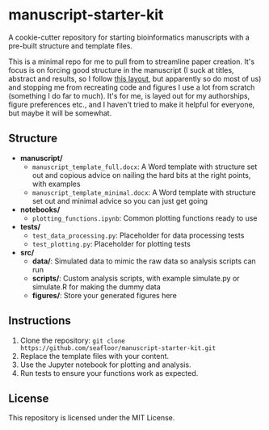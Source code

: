 # manuscript-starter-kit
 A cookie-cutter repository for starting bioinformatics manuscripts with a pre-built structure and template files.

This is a minimal repo for me to pull from to streamline paper creation. It's focus is on forcing good structure in the manuscript (I suck at titles, abstract and results, so I follow [this layout](https://journals.plos.org/ploscompbiol/article?id=10.1371/journal.pcbi.1005619), but apparently so do most of us) and stopping me from recreating code and figures I use a lot from scratch (something I do far to much). It's for me, is layed out for my authorships, figure preferences etc., and I haven't tried to make it helpful for everyone, but maybe it will be somewhat.

## Structure
- **manuscript/**
  - `manuscript_template_full.docx`: A Word template with structure set out and copious advice on nailing the hard bits at the right points, with examples
  - `manuscript_template_minimal.docx`: A Word template with structure set out and minimal advice so you can just get going
- **notebooks/**
  - `plotting_functions.ipynb`: Common plotting functions ready to use
- **tests/**
  - `test_data_processing.py`: Placeholder for data processing tests
  - `test_plotting.py`: Placeholder for plotting tests
- **src/**
  - **data/**: Simulated data to mimic the raw data so analysis scripts can run
  - **scripts/**: Custom analysis scripts, with example simulate.py or simulate.R for making the dummy data
  - **figures/**: Store your generated figures here

## Instructions
1. Clone the repository: `git clone https://github.com/seafloor/manuscript-starter-kit.git`
2. Replace the template files with your content.
3. Use the Jupyter notebook for plotting and analysis.
4. Run tests to ensure your functions work as expected.

## License
This repository is licensed under the MIT License.
